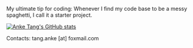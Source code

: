 My ultimate tip for coding: Whenever I find my code base to be a messy spaghetti, I call it a starter project.

[![Anke Tang's GitHub stats](https://github-readme-stats.vercel.app/api?username=tanganke&show_icons=true&rank_icon=percentile)](https://github.com/tanganke/)

Contacts: tang.anke [at] foxmail.com
